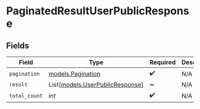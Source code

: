 # PaginatedResultUserPublicResponse


## Fields

| Field                                                              | Type                                                               | Required                                                           | Description                                                        |
| ------------------------------------------------------------------ | ------------------------------------------------------------------ | ------------------------------------------------------------------ | ------------------------------------------------------------------ |
| `pagination`                                                       | [models.Pagination](../models/pagination.md)                       | :heavy_check_mark:                                                 | N/A                                                                |
| `result`                                                           | List[[models.UserPublicResponse](../models/userpublicresponse.md)] | :heavy_minus_sign:                                                 | N/A                                                                |
| `total_count`                                                      | *int*                                                              | :heavy_check_mark:                                                 | N/A                                                                |